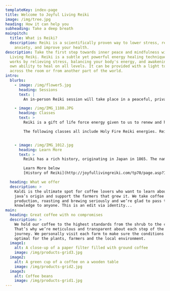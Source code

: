 ```yaml
---
templateKey: index-page
title: Welcome to Joyful Living Reiki
image: /img/tree.jpg
heading: How it can help you
subheading: Take a deep breath
mainpitch:
  title: What is Reiki?
  description: Reiki is a scientifically proven way to lower stress, relieve pain,
    anxiety, and improve your health.
description: Take the first step towards inner peace and mindfulness with Joyful
  Living Reiki. Reiki is a subtle yet powerful energy healing technique. It
  works by relieving stress, balancing your body's energy, and awakening your
  own ability to heal on all levels. It can be provided with a light touch, from
  across the room or from another part of the world.
intro:
  blurbs:
    - image: /img/flower5.jpg
      heading: Sessions
      text: |
        An in-person Reiki session will take place in a peaceful, private space with soft lighting and soothing music. You sit or lie down while Reiki energy is applied in-person or at a distance to your body. There is no pressure or massaging, making it ideal for treating all ages and conditions. A typical session lasts 60 to 90 minutes.

    - image: /img/IMG_1180.JPG
      heading: Classes
      text: >
        Reiki is a gift of life force energy given to us to renew and heal ourselves and others. The Holy Fire III Reiki placement (similar to an attunement) sensitizes you to the frequency of Reiki energy by opening your energy field, clearing blocked energy, and allowing you to become a clear channel for Reiki healing.

        The following classes all include Holy Fire Reiki energies. Reiki energy is constantly evolving and Holy Fire III is one of the most recent forms. It is both powerful and gentle. It is noticeably refined and provides purification, healing, and guidance. It carries a very high vibration, which improves your connection to universal energy and unconditional love.  


    - image: /img/IMG_1012.jpg
      heading: Learn More
      text: >
        Reiki has a rich history, originating in Japan in 1865. The name Reiki comes from two Japanese words, "Rei" meaning Higher Consciousness, and "Ki" life force energy. When this spiritually guided life force energy restores the subtle, natural flow of energy, your physical symptoms and emotional distress clear naturally. Reiki helps balance and harmonize your body, mind and spirit.

        Learn More below
        [History of Reiki](http://joyfullivingreiki.com/tp70/page.asp?ID=342889)

  heading: What we offer
  description: >
    Kaldi is the ultimate spot for coffee lovers who want to learn about their
    java’s origin and support the farmers that grew it. We take coffee
    production, roasting and brewing seriously and we’re glad to pass that
    knowledge to anyone. This is an edit via identity...
main:
  heading: Great coffee with no compromises
  description: >
    We hold our coffee to the highest standards from the shrub to the cup.
    That’s why we’re meticulous and transparent about each step of the coffee’s
    journey. We personally visit each farm to make sure the conditions are
    optimal for the plants, farmers and the local environment.
  image1:
    alt: A close-up of a paper filter filled with ground coffee
    image: /img/products-grid3.jpg
  image2:
    alt: A green cup of a coffee on a wooden table
    image: /img/products-grid2.jpg
  image3:
    alt: Coffee beans
    image: /img/products-grid1.jpg
---
```

